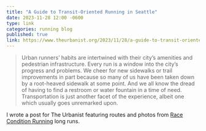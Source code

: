```yaml
---
title: "A Guide to Transit-Oriented Running in Seattle"
date: 2023-11-28 12:00 -0600
type: link
categories: running blog
published: true
link: https://www.theurbanist.org/2023/11/28/a-guide-to-transit-oriented-running-in-seattle/
---
```


> Urban runners’ habits are intertwined with their city’s amenities and pedestrian infrastructure. Every run is a window into the city’s progress and problems. We cheer for new sidewalks or trail improvements in part because so many of us have been taken down by a root-heaved sidewalk at some point. And we all know the dread of having to find a restroom or water fountain in a time of need. Transportation is just another facet of the experience, albeit one which usually goes unremarked upon.

I wrote a post for The Urbanist featuring routes and photos from [Race Condition Running](https://raceconditionrunning.com/) long runs.